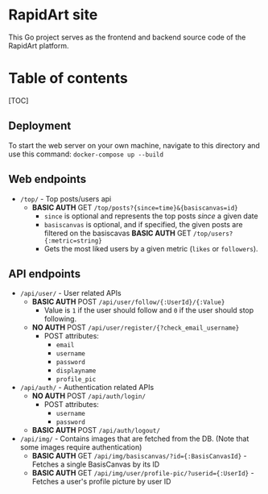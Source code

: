# RapidArt site
This Go project serves as the frontend and backend source code of the RapidArt platform.

# Table of contents

[TOC]

## Deployment
To start the web server on your own machine, navigate to this directory and use this command: `docker-compose up --build`


## Web endpoints
* `/top/` - Top posts/users api
  * **BASIC AUTH** GET `/top/posts?{since=time}&{basiscanvas=id}`
    * `since` is optional and represents the top posts *since* a given date
    * `basiscanvas` is optional, and if specified, the given posts are filtered on the basiscavas
  **BASIC AUTH** GET `/top/users?{:metric=string}`
    * Gets the most liked users by a given metric (`likes` or `followers`).

## API endpoints
* `/api/user/` - User related APIs
  * **BASIC AUTH** POST `/api/user/follow/{:UserId}/{:Value}`
    * Value is `1` if the user should follow and `0` if the user should stop following.
  * **NO AUTH** POST `/api/user/register/{?check_email_username}`
    * POST attributes:
      * `email`
      * `username`
      * `password`
      * `displayname`
      * `profile_pic`
* `/api/auth/` - Authentication related APIs
  * **NO AUTH** POST `/api/auth/login/`
    * POST attributes:
      * `username`
      * `password`
  * **BASIC AUTH** POST `/api/auth/logout/`
* `/api/img/` - Contains images that are fetched from the DB. (Note that some images require authentication)
  * **BASIC AUTH** GET `/api/img/basiscanvas/?id={:BasisCanvasId}` - Fetches a single BasisCanvas by its ID
  * **BASIC AUTH** GET `/api/img/user/profile-pic/?userid={:UserId}` - Fetches a user's profile picture by user ID